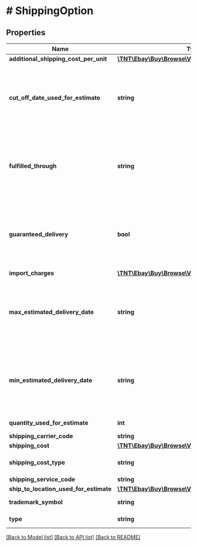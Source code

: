 # # ShippingOption

## Properties

Name | Type | Description | Notes
------------ | ------------- | ------------- | -------------
**additional_shipping_cost_per_unit** | [**\TNT\Ebay\Buy\Browse\V1\Model\ConvertedAmount**](ConvertedAmount.md) |  | [optional]
**cut_off_date_used_for_estimate** | **string** | The deadline date that the item must be purchased by in order to be received by the buyer within the delivery window (&lt;b&gt; maxEstimatedDeliveryDate&lt;/b&gt; and  &lt;b&gt; minEstimatedDeliveryDate&lt;/b&gt; fields). This field is returned only for items that are eligible for &#39;Same Day Handling&#39;. For these items, the value of this field is what is displayed in the &lt;b&gt; Delivery&lt;/b&gt; line on the View Item page.  &lt;br /&gt;&lt;br /&gt;This value is returned in UTC format (yyyy-MM-ddThh:mm:ss.sssZ), which you can convert into the local time of the buyer. | [optional]
**fulfilled_through** | **string** | If the item is being shipped by eBay&#39;s &lt;a href&#x3D;\&quot;https://pages.ebay.com/seller-center/shipping/global-shipping-program.html \&quot;&gt;Global Shipping Program&lt;/a&gt;, this field returns &lt;code&gt;GLOBAL_SHIPPING&lt;/code&gt;. Otherwise this field is null. For implementation help, refer to &lt;a href&#x3D;&#39;https://developer.ebay.com/api-docs/buy/browse/types/gct:FulfilledThroughEnum&#39;&gt;eBay API documentation&lt;/a&gt; | [optional]
**guaranteed_delivery** | **bool** | Indicates if the seller has committed to shipping the item with eBay Guaranteed Delivery. With eBay Guaranteed Delivery, the  seller is committed to getting the line item to the buyer within 4 business days or less. See the &lt;a href&#x3D;\&quot;https://www.ebay.com/help/buying/shipping-delivery/buying-items-ebay-guaranteed-delivery?id&#x3D;4641 \&quot;&gt;Buying items with eBay Guaranteed Delivery&lt;/a&gt; help topic for more details about eBay Guaranteed Delivery. | [optional]
**import_charges** | [**\TNT\Ebay\Buy\Browse\V1\Model\ConvertedAmount**](ConvertedAmount.md) |  | [optional]
**max_estimated_delivery_date** | **string** | The end date of the delivery window (latest projected delivery date).  This value is returned in UTC format (yyyy-MM-ddThh:mm:ss.sssZ), which you can convert into the local time of the buyer. &lt;br /&gt; &lt;br /&gt; &lt;span class&#x3D;\&quot;tablenote\&quot;&gt; &lt;b&gt; Note: &lt;/b&gt; For the best accuracy, always include the location of where the item is be shipped in the &lt;code&gt; contextualLocation&lt;/code&gt; values of the &lt;a href&#x3D;\&quot;/api-docs/buy/static/api-browse.html#Headers\&quot;&gt; &lt;code&gt;X-EBAY-C-ENDUSERCTX&lt;/code&gt;&lt;/a&gt; request header.&lt;/span&gt; | [optional]
**min_estimated_delivery_date** | **string** | The start date of the delivery window (earliest projected delivery date). This value is returned in UTC format (yyyy-MM-ddThh:mm:ss.sssZ), which you can convert into the local time of the buyer. &lt;br /&gt; &lt;br /&gt;&lt;span class&#x3D;\&quot;tablenote\&quot;&gt; &lt;b&gt; Note: &lt;/b&gt; For the best accuracy, always include the location of where the item is be shipped in the &lt;code&gt; contextualLocation&lt;/code&gt; values of the &lt;a href&#x3D;\&quot;/api-docs/buy/static/api-browse.html#Headers\&quot;&gt; &lt;code&gt;X-EBAY-C-ENDUSERCTX&lt;/code&gt;&lt;/a&gt; request header.&lt;/span&gt; | [optional]
**quantity_used_for_estimate** | **int** | The number of items used when calculating the estimation information. | [optional]
**shipping_carrier_code** | **string** | The name of the shipping provider, such as FedEx, or USPS. | [optional]
**shipping_cost** | [**\TNT\Ebay\Buy\Browse\V1\Model\ConvertedAmount**](ConvertedAmount.md) |  | [optional]
**shipping_cost_type** | **string** | Indicates the class of the shipping cost. &lt;br /&gt;&lt;br /&gt;&lt;b&gt; Valid Values: &lt;/b&gt; FIXED or CALCULATED &lt;br /&gt;&lt;br /&gt;Code so that your app gracefully handles any future changes to this list. | [optional]
**shipping_service_code** | **string** | The type of shipping service. For example, USPS First Class. | [optional]
**ship_to_location_used_for_estimate** | [**\TNT\Ebay\Buy\Browse\V1\Model\ShipToLocation**](ShipToLocation.md) |  | [optional]
**trademark_symbol** | **string** | Any trademark symbol, such as &amp;#8482; or &amp;reg;, that needs to be shown in superscript next to the shipping service name. | [optional]
**type** | **string** | The type of a shipping option, such as EXPEDITED, ONE_DAY, STANDARD, ECONOMY, PICKUP, etc. | [optional]

[[Back to Model list]](../../README.md#models) [[Back to API list]](../../README.md#endpoints) [[Back to README]](../../README.md)
